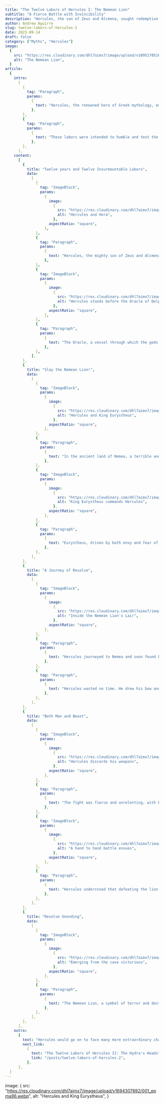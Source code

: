 ```yaml
---
title: "The Twelve Labors of Hercules I: The Nemean Lion"
subtitle: "A Fierce Battle with Invincibility"
description: "Hercules, the son of Zeus and Alcmena, sought redemption for acts committed during a bout of madness inflicted by the jealous goddess Hera. To atone, he sought guidance from the Oracle of Delphi, who commanded him to serve King Eurystheus of Mycenae for twelve years and complete twelve labors."
author: Andrew Aguirre
slug: twelve-labors-of-hercules-1
date: 2023-09-14
draft: false
category: ["Myths", "Hercules"]
image:
  {
    src: "https://res.cloudinary.com/dhl7aimx7/image/upload/v1695170516/007_qs69ll.webp",
    alt: "The Nemean Lion",
  }
article:
  {
    intro:
      [
        {
          tag: "Paragraph",
          params:
            {
              text: "Hercules, the renowned hero of Greek mythology, embarked on a remarkable journey to complete the Twelve Labors as an act of penance for a grave and tragic crime he had committed. Driven by remorse and seeking redemption, Hercules was tasked with these seemingly insurmountable challenges by King Eurystheus.",
            },
        },
        {
          tag: "Paragraph",
          params:
            {
              text: "These labors were intended to humble and test the hero's strength, courage, and resolve, as well as to atone for his past actions. Each labor presented a formidable adversary or task, ranging from ferocious beasts to treacherous quests, and together they forged the legend of Hercules, a symbol of resilience and heroism in the face of adversity.",
            },
        },
      ],
    content:
      [
        {
          title: "Twelve years and Twelve Insurmountable Labors",
          data:
            [
              {
                tag: "ImageBlock",
                params:
                  {
                    image:
                      {
                        src: "https://res.cloudinary.com/dhl7aimx7/image/upload/v1694723282/002a_tvrxzl.webp",
                        alt: "Hercules and Hera",
                      },
                    aspectRatio: "square",
                  },
              },
              {
                tag: "Paragraph",
                params:
                  {
                    text: "Hercules, the mighty son of Zeus and Alcmena, found himself on a journey of redemption. Having fallen into madness under the influence of the vengeful goddess Hera, Hercules sought a way to cleanse his soul and atone for his past actions. His journey led him to the sacred Oracle of Delphi, where he inquired about how he could find redemption",
                  },
              },
              {
                tag: "ImageBlock",
                params:
                  {
                    image:
                      {
                        src: "https://res.cloudinary.com/dhl7aimx7/image/upload/v1694716751/002_uc0pbi.webp",
                        alt: "Hercules stands before the Oracle of Delphi",
                      },
                    aspectRatio: "square",
                  },
              },
              {
                tag: "Paragraph",
                params:
                  {
                    text: "The Oracle, a vessel through which the gods spoke, revealed Hercules' destiny. To atone for his sins, he must serve King Eurystheus of Mycenae for twelve years and complete twelve seemingly insurmountable labors. Hercules accepted his fate with determination, knowing that this path was his only means of redemption.",
                  },
              },
            ],
        },
        {
          title: "Slay the Nemean Lion!",
          data:
            [
              {
                tag: "ImageBlock",
                params:
                  {
                    image:
                      {
                        src: "https://res.cloudinary.com/dhl7aimx7/image/upload/v1694718591/003_t7rrdu.webp",
                        alt: "Hercules and King Eurystheus",
                      },
                    aspectRatio: "square",
                  },
              },
              {
                tag: "Paragraph",
                params:
                  {
                    text: "In the ancient land of Nemea, a terrible and monstrous creature known as the Nemean Lion was causing havoc and striking fear into the hearts of its people. This lion was unlike any other. Its golden fur was not only magnificent but also impenetrable, rendering it invulnerable to the weapons of man. As the lion roamed the region, it left a trail of destruction, terrorizing the countryside and its inhabitants.",
                  },
              },
              {
                tag: "ImageBlock",
                params:
                  {
                    image:
                      {
                        src: "https://res.cloudinary.com/dhl7aimx7/image/upload/v1694723288/003a_oq5nq8.webp",
                        alt: "King Eurystheus commands Hercules",
                      },
                    aspectRatio: "square",
                  },
              },
              {
                tag: "Paragraph",
                params:
                  {
                    text: "Eurystheus, driven by both envy and fear of Hercules' growing legend, eagerly accepted the opportunity to set the first of the Twelve Labors. He commanded Hercules to confront the Nemean Lion, hoping that this formidable adversary would be the end of the mighty hero.",
                  },
              },
            ],
        },
        {
          title: "A Journey of Resolve",
          data:
            [
              {
                tag: "ImageBlock",
                params:
                  {
                    image:
                      {
                        src: "https://res.cloudinary.com/dhl7aimx7/image/upload/v1694721164/004_ff9mqe.webp",
                        alt: "Inside the Nemean Lion's Lair",
                      },
                    aspectRatio: "square",
                  },
              },
              {
                tag: "Paragraph",
                params:
                  {
                    text: "Hercules journeyed to Nemea and soon found himself standing before the dark and menacing cave that was the lion's lair. Inside, the air was thick with tension as he ventured deeper into the cave, his senses heightened, and his heart pounding. There, in the dim light, he finally encountered the fearsome Nemean Lion, its majestic golden fur shimmering ominously.",
                  },
              },
              {
                tag: "Paragraph",
                params:
                  {
                    text: "Hercules wasted no time. He drew his bow and loosed a volley of arrows at the lion, but they simply bounced off its impenetrable hide. Realizing that conventional weaponry was futile, Hercules resorted to his unparalleled strength and resolve. With a mighty roar, he charged at the lion and engaged it in a brutal battle.",
                  },
              },
            ],
        },
        {
          title: "Both Man and Beast",
          data:
            [
              {
                tag: "ImageBlock",
                params:
                  {
                    image:
                      {
                        src: "https://res.cloudinary.com/dhl7aimx7/image/upload/v1694723296/005a_mvwb37.webp",
                        alt: "Hercules discards his weapons",
                      },
                    aspectRatio: "square",
                  },
              },
              {
                tag: "Paragraph",
                params:
                  {
                    text: "The fight was fierce and unrelenting, with both man and beast locked in a life-and-death struggle. Hercules grappled with the lion, attempting to find a weakness in its seemingly invulnerable skin. The earth shook as the two adversaries clashed, and the heavens themselves seemed to hold their breath.",
                  },
              },
              {
                tag: "ImageBlock",
                params:
                  {
                    image:
                      {
                        src: "https://res.cloudinary.com/dhl7aimx7/image/upload/v1694721916/005_tpbep3.webp",
                        alt: "A hand to hand battle ensues",
                      },
                    aspectRatio: "square",
                  },
              },
              {
                tag: "Paragraph",
                params:
                  {
                    text: "Hercules understood that defeating the lion meant finding a way past its impenetrable defenses. With a remarkable combination of strength and cunning, he grappled with the lion until he gained the upper hand. In a critical moment, as the lion lunged at him with its powerful jaws, Hercules seized the opportunity and, using his bare hands, choked the mighty beast into submission.",
                  },
              },
            ],
        },
        {
          title: "Resolve Unending",
          data:
            [
              {
                tag: "ImageBlock",
                params:
                  {
                    image:
                      {
                        src: "https://res.cloudinary.com/dhl7aimx7/image/upload/v1694722821/06_d1hidd.webp",
                        alt: "Emerging from the cave victorious",
                      },
                    aspectRatio: "square",
                  },
              },
              {
                tag: "Paragraph",
                params:
                  {
                    text: "The Nemean Lion, a symbol of terror and destruction, was vanquished at last. Hercules, victorious and covered in the lion's golden fur, had accomplished the first of his Twelve Labors. His strength, determination, and heroism shone brightly in the wake of this epic battle, and he had taken the first step on his path to redemption.",
                  },
              },
            ],
        },
      ],
    outro:
      {
        text: "Hercules would go on to face many more extraordinary challenges in his quest for redemption, but the tale of the Nemean Lion's defeat would forever be etched into the annals of Greek mythology, a testament to the indomitable spirit and valor of the great hero.",
        next_link:
          {
            text: "The Twelve Labors of Hercules II: The Hydra's Heads",
            link: "/posts/twelve-labors-of-hercules-2",
          },
      },
  }
---
```


image:
{
src: "https://res.cloudinary.com/dhl7aimx7/image/upload/v1694307892/001_epma96.webp",
alt: "Hercules and King Eurystheus",
}
